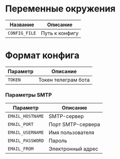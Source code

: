 # Переменные окружения

| Название      | Описание       |
|---------------|----------------|
| `CONFIG_FILE` | Путь к конфигу |

# Формат конфига

| Параметр | Описание            |
|----------|---------------------|
| `TOKEN`  | Токен телеграм бота |

### Параметры SMTP

| Параметр         | Описание          |
|------------------|-------------------|
| `EMAIL_HOSTNAME` | SMTP-сервер       |
| `EMAIL_PORT`     | Порт SMTP-сервера |
| `EMAIL_USERNAME` | Имя пользователя  |
| `EMAIL_PASSWORD` | Пароль            |
| `EMAIL_FROM`     | Электронный адрес |
